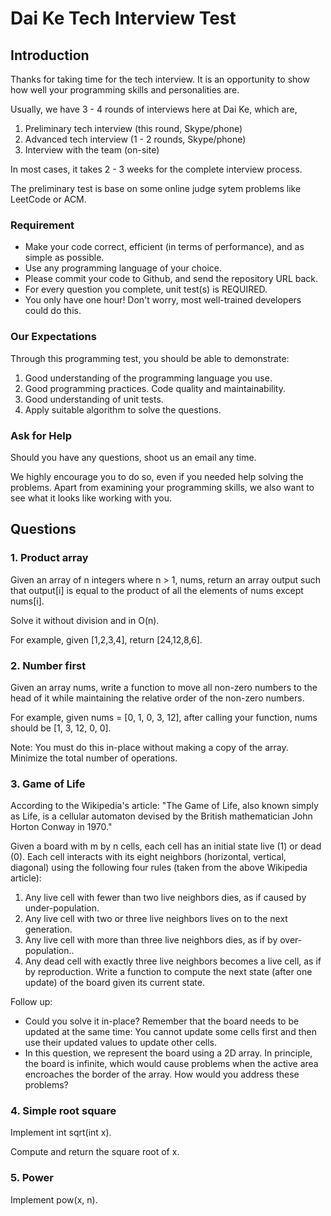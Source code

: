 # Dai Ke Tech Interview Test

## Introduction

Thanks for taking time for the tech interview. It is an opportunity to show how well your programming skills and personalities are.

Usually, we have 3 - 4 rounds of interviews here at Dai Ke, which are,

1. Preliminary tech interview (this round, Skype/phone)
2. Advanced tech interview (1 - 2 rounds, Skype/phone)
3. Interview with the team (on-site)

In most cases, it takes 2 - 3 weeks for the complete interview process.

The preliminary test is base on some online judge sytem problems like LeetCode or ACM.

### Requirement

* Make your code correct, efficient (in terms of performance), and as simple as possible.
* Use any programming language of your choice.
* Please commit your code to Github, and send the repository URL back.
* For every question you complete, unit test(s) is REQUIRED.
* You only have one hour! Don't worry, most well-trained developers could do this.

### Our Expectations

Through this programming test, you should be able to demonstrate:

1. Good understanding of the programming language you use.
2. Good programming practices. Code quality and maintainability.
3. Good understanding of unit tests.
4. Apply suitable algorithm to solve the questions.

### Ask for Help

Should you have any questions, shoot us an email any time.

We highly encourage you to do so, even if you needed help solving the problems. Apart from examining your programming skills, we also want to see what it looks like working with you.

## Questions

### 1. Product array

Given an array of n integers where n > 1, nums, return an array output such that output[i] is equal to the product of all the elements of nums except nums[i].

Solve it without division and in O(n).

For example, given [1,2,3,4], return [24,12,8,6].

### 2. Number first

Given an array nums, write a function to move all non-zero numbers to the head of it while maintaining the relative order of the non-zero numbers.

For example, given nums = [0, 1, 0, 3, 12], after calling your function, nums should be [1, 3, 12, 0, 0].

Note:
You must do this in-place without making a copy of the array.
Minimize the total number of operations.

### 3. Game of Life

According to the Wikipedia's article: "The Game of Life, also known simply as Life, is a cellular automaton devised by the British mathematician John Horton Conway in 1970."

Given a board with m by n cells, each cell has an initial state live (1) or dead (0). Each cell interacts with its eight neighbors (horizontal, vertical, diagonal) using the following four rules (taken from the above Wikipedia article):

1. Any live cell with fewer than two live neighbors dies, as if caused by under-population.
2. Any live cell with two or three live neighbors lives on to the next generation.
3. Any live cell with more than three live neighbors dies, as if by over-population..
4. Any dead cell with exactly three live neighbors becomes a live cell, as if by reproduction.
Write a function to compute the next state (after one update) of the board given its current state.

Follow up: 

- Could you solve it in-place? Remember that the board needs to be updated at the same time: You cannot update some cells first and then use their updated values to update other cells.
- In this question, we represent the board using a 2D array. In principle, the board is infinite, which would cause problems when the active area encroaches the border of the array. How would you address these problems?

### 4. Simple root square

Implement int sqrt(int x).

Compute and return the square root of x.

### 5. Power

Implement pow(x, n).
